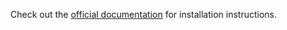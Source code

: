 Check out the [official documentation](https://github.com/vllm-project/vllm/blob/main/docs/features/tool_calling.md) for installation instructions.
